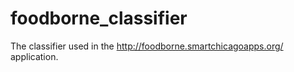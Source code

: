 foodborne_classifier
====================

The classifier used in the http://foodborne.smartchicagoapps.org/ application.